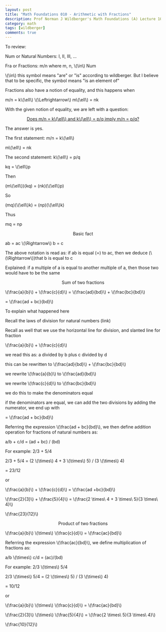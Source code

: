 ```yaml
---
layout: post
title: "Math Foundations 010 - Arithmetic with Fractions"
description: Prof Norman J Wildberger's Math Foundations (A) Lecture 10
category: math
tags: [wildberger]
comments: true
---
```


<head><script async='async' src='https://cdnjs.cloudflare.com/ajax/libs/mathjax/2.7.1/MathJax.js?config=TeX-AMS_CHTML,Safe' type='text/javascript'></script></head>
To review:

<p>Num or Natural Numbers: I, II, III, ...</p>

<p>Fra or Fractions: m/n where m, n, \(\in\) Num</p>

<p>\(\in\) this symbol means "are" or "is" according to wildberger. But I believe that to be specific, the symbol means "is an element of"</p>

<p>Fractions also have a notion of equality, and this happens when</p>

<p>m/n =  k\(\ell\) \(\Leftrightarrow\) m\(\ell\) = nk</p>

<p>With the given notion of equality, we are left with a question:</p>
<!-- more --> 

<center><p><u>Does m/n =  k\(\ell\)  and k\(\ell\) = p/q imply m/n = p/q?</u></p></center>

<p>The answer is yes.</p>
<p>The first statement: m/n =  k\(\ell\)</p>
<p>m\(\ell\) = nk</p>
<p>The second statement: k\(\ell\) = p/q</p>
<p>kq = \(\ell\)p</p>
<p>Then</p>
<p>(m\(\ell\))(kq) = (nk)(\(\ell\)p)</p>
<p>So</p>
<p>(mq)(\(\ell\)k) = (np)(\(\ell\)k)</p>
<p>Thus</p>
<p>mq = np</p>

<center><p>Basic fact</p></center>

<p>ab = ac \(\Rightarrow\) b = c</p>
<p>The above notation is read as: if ab is equal (=) to ac, then we deduce (\(\Rightarrow\))that b is equal to c</p>
<p>Explained: if a multiple of a is equal to another multiple of a, then those two would have to be the same</p>

<center><p>Sum of two fractions</p></center>

<p>\(\frac{a}{b}\) + \(\frac{c}{d}\) = \(\frac{ad}{bd}\) + \(\frac{bc}{bd}\)</p>
<p>= \(\frac{ad + bc}{bd}\)</p>
<p>To explain what happened here</p>

<p>Recall the laws of division for natural numbers (link)</p>
<p>Recall as well that we use the horizontal line for division, and slanted line for fraction</p>
<p>\(\frac{a}{b}\) + \(\frac{c}{d}\) </p>
<p>we read this as: a divided by b plus c divided by d</p>
<p>this can be rewritten to \(\frac{ad}{bd}\) + \(\frac{bc}{bd}\)</p>
<p>we rewrite \(\frac{a}{b}\) to \(\frac{ad}{bd}\)</p>
<p>we rewrite \(\frac{c}{d}\) to \(\frac{bc}{bd}\)</p>
<p>we do this to make the denominators equal</p>
<p>if the denominators are equal, we can add the two divisions by adding the numerator, we end up with </p>
<p>= \(\frac{ad + bc}{bd}\)</p>
<p>Referring the expression \(\frac{ad + bc}{bd}\), we then define addition operation for fractions of natural numbers as:</p>
<p>a/b + c/d = (ad + bc) / (bd)</p>
<p>For example: 2/3 + 5/4</p>
<p>2/3 + 5/4 = (2 \(\times\) 4 + 3 \(\times\) 5) / (3 \(\times\) 4)</p>
<p>= 23/12</p>
<p>or</p>
<p>\(\frac{a}{b}\) + \(\frac{c}{d}\) =  \(\frac{ad +bc}{bd}\)</p>
<p>\(\frac{2}{3}\) +  \(\frac{5}{4}\) =  \(\frac{2 \times\ 4 + 3 \times\ 5}{3 \times\ 4}\)</p>
<p>\(\frac{23}{12}\)</p>

<center><p>Product of two fractions</p></center>

<p>\(\frac{a}{b}\) \(\times\) \(\frac{c}{d}\) = \(\frac{ac}{bd}\)</p>
<p>Referring the expression \(\frac{ac}{bd}\), we define multiplication of fractions as:</p>
<p>a/b \(\times\) c/d = (ac)/(bd)</p>
<p>For example: 2/3 \(\times\) 5/4</p>
<p>2/3 \(\times\) 5/4 = (2 \(\times\) 5) / (3 \(\times\) 4)</p>
<p>= 10/12</p>
<p>or</p>
<p>\(\frac{a}{b}\) \(\times\)  \(\frac{c}{d}\) =  \(\frac{ac}{bd}\)</p>
<p>\(\frac{2}{3}\) \(\times\)  \(\frac{5}{4}\) =  \(\frac{2 \times\ 5}{3 \times\ 4}\)</p>
<p>\(\frac{10}{12}\)</p>
